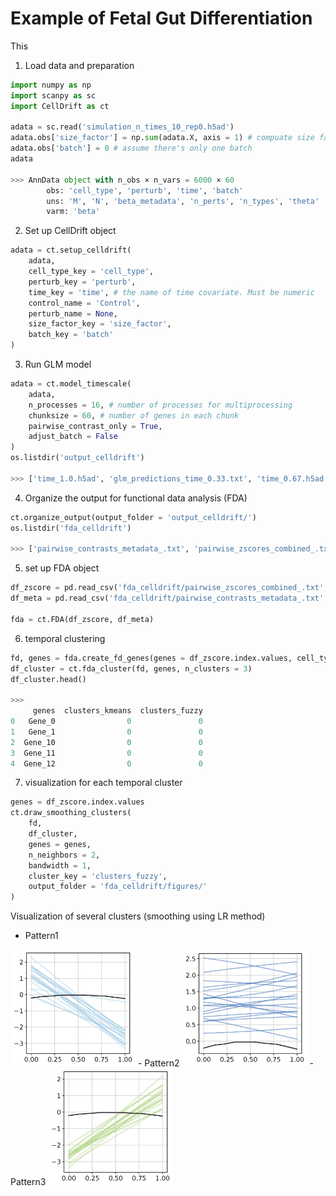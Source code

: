 # Example of Fetal Gut Differentiation
This 



1. Load data and preparation
```python
import numpy as np
import scanpy as sc
import CellDrift as ct

adata = sc.read('simulation_n_times_10_rep0.h5ad')
adata.obs['size_factor'] = np.sum(adata.X, axis = 1) # compuate size factor
adata.obs['batch'] = 0 # assume there's only one batch
adata

>>> AnnData object with n_obs × n_vars = 6000 × 60
        obs: 'cell_type', 'perturb', 'time', 'batch'
        uns: 'M', 'N', 'beta_metadata', 'n_perts', 'n_types', 'theta'
        varm: 'beta'
```


2. Set up CellDrift object
```python
adata = ct.setup_celldrift(
    adata, 
    cell_type_key = 'cell_type',
    perturb_key = 'perturb', 
    time_key = 'time', # the name of time covariate. Must be numeric
    control_name = 'Control', 
    perturb_name = None, 
    size_factor_key = 'size_factor', 
    batch_key = 'batch'
)
```


3. Run GLM model 
```python
adata = ct.model_timescale(
    adata, 
    n_processes = 16, # number of processes for multiprocessing
    chunksize = 60, # number of genes in each chunk
    pairwise_contrast_only = True, 
    adjust_batch = False
)
os.listdir('output_celldrift')

>>> ['time_1.0.h5ad', 'glm_predictions_time_0.33.txt', 'time_0.67.h5ad', 'glm_predictions_pairwise_comparisons_time_0.11.txt', 'glm_predictions_time_0.89.txt', 'glm_predictions_pairwise_comparisons_time_0.22.txt', 'time_0.33.h5ad', 'time_0.0.h5ad', 'glm_predictions_pairwise_comparisons_time_0.56.txt', 'glm_predictions_pairwise_comparisons_time_0.0.txt', 'glm_predictions_pairwise_comparisons_time_0.33.txt', 'glm_predictions_pairwise_comparisons_time_1.0.txt', 'glm_predictions_time_0.22.txt', 'time_0.11.h5ad', 'glm_predictions_time_0.44.txt', 'time_0.22.h5ad', 'time_0.89.h5ad', 'glm_predictions_pairwise_comparisons_time_0.44.txt', 'glm_predictions_time_1.0.txt', 'glm_predictions_time_0.11.txt', 'time_0.56.h5ad', 'glm_predictions_time_0.67.txt', 'glm_predictions_time_0.56.txt', 'glm_predictions_time_0.0.txt', 'time_0.44.h5ad', 'time_0.78.h5ad', 'glm_predictions_pairwise_comparisons_time_0.89.txt', 'glm_predictions_pairwise_comparisons_time_0.67.txt', 'glm_predictions_time_0.78.txt', 'glm_predictions_pairwise_comparisons_time_0.78.txt']
```

4. Organize the output for functional data analysis (FDA)
```python
ct.organize_output(output_folder = 'output_celldrift/')
os.listdir('fda_celldrift')

>>> ['pairwise_contrasts_metadata_.txt', 'pairwise_zscores_combined_.txt']
```


5. set up FDA object
```python
df_zscore = pd.read_csv('fda_celldrift/pairwise_zscores_combined_.txt', sep = '\t', header = 0, index_col = 0)
df_meta = pd.read_csv('fda_celldrift/pairwise_contrasts_metadata_.txt', sep = '\t', header = 0, index_col = 0)

fda = ct.FDA(df_zscore, df_meta)
```

6. temporal clustering
```python
fd, genes = fda.create_fd_genes(genes = df_zscore.index.values, cell_type = 'Type_0', perturbation = 'Perturb_0')
df_cluster = ct.fda_cluster(fd, genes, n_clusters = 3)
df_cluster.head()

>>>
     genes  clusters_kmeans  clusters_fuzzy
0   Gene_0                0               0
1   Gene_1                0               0
2  Gene_10                0               0
3  Gene_11                0               0
4  Gene_12                0               0
```

7. visualization for each temporal cluster
```python
genes = df_zscore.index.values
ct.draw_smoothing_clusters(
    fd, 
    df_cluster, 
    genes = genes, 
    n_neighbors = 2, 
    bandwidth = 1, 
    cluster_key = 'clusters_fuzzy', 
    output_folder = 'fda_celldrift/figures/'
)
```
Visualization of several clusters (smoothing using LR method)
- Pattern1
<img src="../Examples/test_data/fda_celldrift/figures/LR_smoothing_0.png" alt="drawing" width="200"/>
- Pattern2
<img src="../Examples/test_data/fda_celldrift/figures/LR_smoothing_1.png" alt="drawing" width="200"/>
- Pattern3
<img src="../Examples/test_data/fda_celldrift/figures/LR_smoothing_2.png" alt="drawing" width="200"/>
